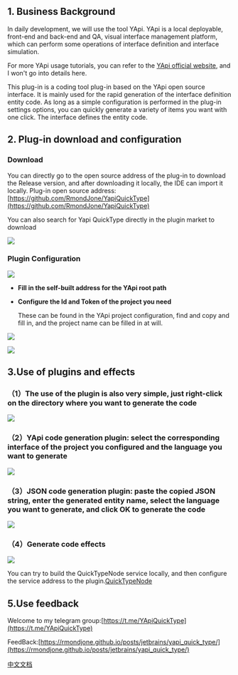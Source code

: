 ## 1. Business Background

In daily development, we will use the tool YApi. YApi is a local deployable, front-end and back-end
and QA, visual interface management platform, which can perform some operations of interface
definition and interface simulation.

For more YApi usage tutorials, you can refer to
the [YApi official website](https://github.com/YMFE/yapi), and I won't go into details here.

This plug-in is a coding tool plug-in based on the YApi open source interface. It is mainly used for
the rapid generation of the interface definition entity code. As long as a simple configuration is
performed in the plug-in settings options, you can quickly generate a variety of items you want with
one click. The interface defines the entity code.

## 2. Plug-in download and configuration

### Download

You can directly go to the open source address of the plug-in to download the Release version, and
after downloading it locally, the IDE can import it locally. Plug-in open source
address: [https://github.com/RmondJone/YapiQuickType](https://github.com/RmondJone/YapiQuickType)

You can also search for Yapi QuickType directly in the plugin market to download

![](https://rmondjone.github.io/images/yapi_quicktype_1.webp)

### Plugin Configuration

![](https://rmondjone.github.io/images/yapi_quicktype_2.webp)

* **Fill in the self-built address for the YApi root path**
* **Configure the Id and Token of the project you need**

  These can be found in the YApi project configuration, find and copy and fill in, and the project
  name can be filled in at will.

![](https://rmondjone.github.io/images/yapi_quicktype_3.webp)

![](https://rmondjone.github.io/images/yapi_quicktype_4.webp)

## 3.Use of plugins and effects

### （1）The use of the plugin is also very simple, just right-click on the directory where you want to generate the code

![](https://rmondjone.github.io/images/yapi_quicktype_5.webp)

### （2）YApi code generation plugin: select the corresponding interface of the project you configured and the language you want to generate

![](https://rmondjone.github.io/images/yapi_quicktype_6.webp)

### （3）JSON code generation plugin: paste the copied JSON string, enter the generated entity name, select the language you want to generate, and click OK to generate the code

![](https://rmondjone.github.io/images/yapi_quicktype_7.webp)

### （4）Generate code effects

![](https://rmondjone.github.io/images/yapi_quicktype_8.webp)

You can try to build the QuickTypeNode service locally, and then configure the service address to
the plugin.[QuickTypeNode](https://github.com/RmondJone/QuickTypeNode)

## 5.Use feedback

Welcome to my telegram group:[https://t.me/YApiQuickType](https://t.me/YApiQuickType)

FeedBack:[https://rmondjone.github.io/posts/jetbrains/yapi_quick_type/](https://rmondjone.github.io/posts/jetbrains/yapi_quick_type/)

[中文文档](./README_CN.md)